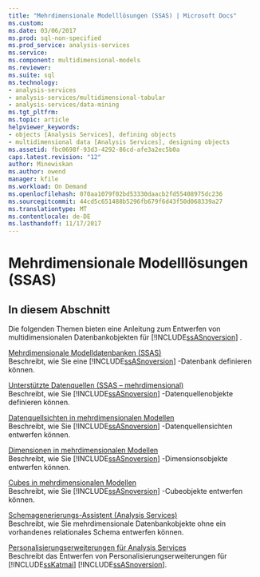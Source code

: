 ```yaml
---
title: "Mehrdimensionale Modelllösungen (SSAS) | Microsoft Docs"
ms.custom: 
ms.date: 03/06/2017
ms.prod: sql-non-specified
ms.prod_service: analysis-services
ms.service: 
ms.component: multidimensional-models
ms.reviewer: 
ms.suite: sql
ms.technology:
- analysis-services
- analysis-services/multidimensional-tabular
- analysis-services/data-mining
ms.tgt_pltfrm: 
ms.topic: article
helpviewer_keywords:
- objects [Analysis Services], defining objects
- multidimensional data [Analysis Services], designing objects
ms.assetid: fbc0698f-93d3-4292-86cd-afe3a2ec5b0a
caps.latest.revision: "12"
author: Minewiskan
ms.author: owend
manager: kfile
ms.workload: On Demand
ms.openlocfilehash: 070aa1079f02bd53330daacb2fd55408975dc236
ms.sourcegitcommit: 44cd5c651488b5296fb679f6d43f50d068339a27
ms.translationtype: MT
ms.contentlocale: de-DE
ms.lasthandoff: 11/17/2017
---
```

# <a name="multidimensional-model-solutions-ssas"></a>Mehrdimensionale Modelllösungen (SSAS)
    
## <a name="in-this-section"></a>In diesem Abschnitt  
 Die folgenden Themen bieten eine Anleitung zum Entwerfen von multidimensionalen Datenbankobjekten für [!INCLUDE[ssASnoversion](../../includes/ssasnoversion-md.md)] .  
  
 [Mehrdimensionale Modelldatenbanken &#40;SSAS&#41;](../../analysis-services/multidimensional-models/multidimensional-model-databases-ssas.md)  
 Beschreibt, wie Sie eine [!INCLUDE[ssASnoversion](../../includes/ssasnoversion-md.md)] -Datenbank definieren können.  
  
 [Unterstützte Datenquellen &#40;SSAS – mehrdimensional&#41;](../../analysis-services/multidimensional-models/supported-data-sources-ssas-multidimensional.md)  
 Beschreibt, wie Sie [!INCLUDE[ssASnoversion](../../includes/ssasnoversion-md.md)] -Datenquellenobjekte definieren können.  
  
 [Datenquellsichten in mehrdimensionalen Modellen](../../analysis-services/multidimensional-models/data-source-views-in-multidimensional-models.md)  
 Beschreibt, wie Sie [!INCLUDE[ssASnoversion](../../includes/ssasnoversion-md.md)] -Datenquellensichten entwerfen können.  
  
 [Dimensionen in mehrdimensionalen Modellen](../../analysis-services/multidimensional-models/dimensions-in-multidimensional-models.md)  
 Beschreibt, wie Sie [!INCLUDE[ssASnoversion](../../includes/ssasnoversion-md.md)] -Dimensionsobjekte entwerfen können.  
  
 [Cubes in mehrdimensionalen Modellen](../../analysis-services/multidimensional-models/cubes-in-multidimensional-models.md)  
 Beschreibt, wie Sie [!INCLUDE[ssASnoversion](../../includes/ssasnoversion-md.md)] -Cubeobjekte entwerfen können.  
  
 [Schemagenerierungs-Assistent &#40;Analysis Services&#41;](../../analysis-services/multidimensional-models/schema-generation-wizard-analysis-services.md)  
 Beschreibt, wie Sie mehrdimensionale Datenbankobjekte ohne ein vorhandenes relationales Schema entwerfen können.  
  
 [Personalisierungserweiterungen für Analysis Services](../../analysis-services/multidimensional-models/extending-olap/analysis-services-personalization-extensions.md)  
 Beschreibt das Entwerfen von Personalisierungserweiterungen für [!INCLUDE[ssKatmai](../../includes/sskatmai-md.md)] [!INCLUDE[ssASnoversion](../../includes/ssasnoversion-md.md)].  
  
  

